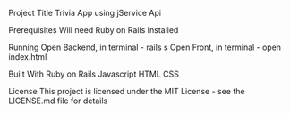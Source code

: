 Project Title
Trivia App using jService Api

Prerequisites
Will need Ruby on Rails Installed 

Running 
Open Backend, in terminal - rails s 
Open Front, in terminal - open index.html

Built With
Ruby on Rails
Javascript
HTML
CSS

License
This project is licensed under the MIT License - see the LICENSE.md file for details

